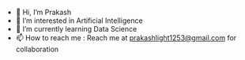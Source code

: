 - 👋 Hi, I’m Prakash
- 👀 I’m interested in Artificial Intelligence
- 🌱 I’m currently learning Data Science
- 📫 How to reach me : Reach me at prakashlight1253@gmail.com for collaboration

<!---
Light-9630/Light-9630 is a ✨ special ✨ repository because its `README.md` (this file) appears on your GitHub profile.
You can click the  Preview l ink to take a look at your changes.
--->
